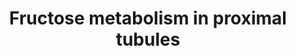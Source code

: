 ---
annotations:
- id: DOID:1073
  parent: cardiovascular system disease
  type: Disease Ontology
  value: renal hypertension
- id: DOID:9869
  parent: genetic disease
  type: Disease Ontology
  value: hereditary fructose intolerance syndrome
- id: DOID:5204
  parent: genetic disease
  type: Disease Ontology
  value: fructose-1,6-bisphosphatase deficiency
- id: CL:0002306
  parent: animal cell
  type: Cell Type Ontology
  value: epithelial cell of proximal tubule
- id: PW:0000005
  parent: classic metabolic pathway
  type: Pathway Ontology
  value: carbohydrate metabolic pathway
- id: DOID:10763
  parent: cardiovascular system disease
  type: Disease Ontology
  value: hypertension
authors:
- AgustinGV
- Egonw
- Khanspers
- DeSl
- MaintBot
- Eweitz
description: 'Most of the fructose absorbed in the gut is cleared in its first hepatic
  passage; however, under certain conditions, such as ingestion of large amounts of
  free fructose, the sugar can reach high levels in plasma and filtrate through the
  glomeruli. Filtered fructose is reabsorbed by proximal tubule cells. Ingestion of
  large quantities of free fructose, usually from high fructose corn syrup, has been
  associated with obesity, metabolic syndrome and elevated blood pressure.  Salt-sensitivity
  of blood pressure in rodents receiving 10 or 20% fructose solutions is well documented.
  Sensitivity to salt, should include a renal defect, otherwise pressure natriuretis
  would restore Na balance. Since the bulk of fructose and other sugars are absorbed
  in proximal tubules, it is believed that fructose affect this nephron segment first.
  This pathway features the metabolism of fructose in proximal tubule cells. It was
  created using biochemical data showing metabolites accumulation and enzymatic activities
  in proximal tubules challenged with fructose. Also deep sequencing data from microdissected
  renal proximal tubules was used to confirm the presence of the transcript of the
  enzymes. Gene transcripts are annotated using ENTREZ Gene ID.  '
last-edited: 2023-04-06
organisms:
- Rattus norvegicus
redirect_from:
- /index.php/Pathway:WP3894
- /instance/WP3894
- /instance/WP3894_r126100
revision: r126100
schema-jsonld:
- '@context': https://schema.org/
  '@id': https://wikipathways.github.io/pathways/WP3894.html
  '@type': Dataset
  creator:
    '@type': Organization
    name: WikiPathways
  description: 'Most of the fructose absorbed in the gut is cleared in its first hepatic
    passage; however, under certain conditions, such as ingestion of large amounts
    of free fructose, the sugar can reach high levels in plasma and filtrate through
    the glomeruli. Filtered fructose is reabsorbed by proximal tubule cells. Ingestion
    of large quantities of free fructose, usually from high fructose corn syrup, has
    been associated with obesity, metabolic syndrome and elevated blood pressure.  Salt-sensitivity
    of blood pressure in rodents receiving 10 or 20% fructose solutions is well documented.
    Sensitivity to salt, should include a renal defect, otherwise pressure natriuretis
    would restore Na balance. Since the bulk of fructose and other sugars are absorbed
    in proximal tubules, it is believed that fructose affect this nephron segment
    first. This pathway features the metabolism of fructose in proximal tubule cells.
    It was created using biochemical data showing metabolites accumulation and enzymatic
    activities in proximal tubules challenged with fructose. Also deep sequencing
    data from microdissected renal proximal tubules was used to confirm the presence
    of the transcript of the enzymes. Gene transcripts are annotated using ENTREZ
    Gene ID.  '
  keywords:
  - Akr1b1
  - Aldoa
  - Aldob
  - Dihydroacetone-P
  - Fbp1
  - Fructose
  - Fructose-1,6-biP
  - Fructose-1-P
  - Fructose-6-P
  - G6pc
  - Glucose
  - Glucose-6-P
  - Glyderaldehyde
  - Glyderaldehyde-3-P
  - Gpi
  - Hk1
  - Khk
  - Naglt1
  - Pfkl
  - Pfkm
  - Pfkp
  - Slc2a5
  - Slc5a10
  - Slc5a9
  - Sorbitol
  - Sord
  - Tkfc
  - Tpi1
  license: CC0
  name: Fructose metabolism in proximal tubules
seo: CreativeWork
title: Fructose metabolism in proximal tubules
wpid: WP3894
---